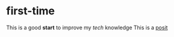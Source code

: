 # first-time
This is a good **start** to improve my *tech* knowledge 
This is a [posit](https://www.posit.co)
